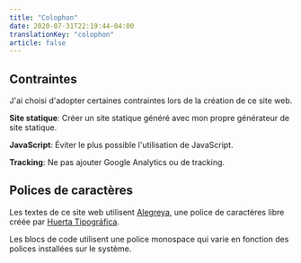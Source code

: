 ```yaml
---
title: "Colophon"
date: 2020-07-31T22:19:44-04:00
translationKey: "colophon"
article: false
---
```


## Contraintes

J'ai choisi d'adopter certaines contraintes lors de la création de ce site web.

**Site statique**: Créer un site statique généré avec mon propre générateur de site statique.

**JavaScript**: Éviter le plus possible l'utilisation de JavaScript.

**Tracking**: Ne pas ajouter Google Analytics ou de tracking.

## Polices de caractères

Les textes de ce site web utilisent [Alegreya](https://github.com/huertatipografica/Alegreya), une police de caractères libre créée par [Huerta Tipográfica](https://www.huertatipografica.com/en).

Les blocs de code utilisent une police monospace qui varie en fonction des polices installées sur le système.
